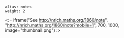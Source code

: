 ````
alias: notes
weight: 2
````

<:= iframe("See http://nrich.maths.org/1860/note", "http://nrich.maths.org/1860/note?mobile=1", 700, 1000, image="thumbnail.png") :>